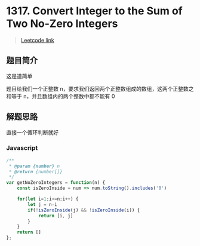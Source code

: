 # 1317. Convert Integer to the Sum of Two No-Zero Integers

> [Leetcode link](https://leetcode.com/problems/convert-integer-to-the-sum-of-two-no-zero-integers)

## 题目简介

这是道简单

题目给我们一个正整数 n，要求我们返回两个正整数组成的数组，这两个正整数之和等于 n，并且数组内的两个整数中都不能有 0

## 解题思路

直接一个循环判断就好

### Javascript

```javascript
/**
 * @param {number} n
 * @return {number[]}
 */
var getNoZeroIntegers = function(n) {
    const isZeroInside = num => num.toString().includes('0')

    for(let i=1;i<=n;i++) {
        let j = n-i
        if(!isZeroInside(j) && !isZeroInside(i)) {
            return [i, j]
        }
    }
    return []
};
```